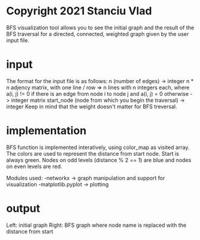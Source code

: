# Copyright 2021 Stanciu Vlad

BFS visualization tool allows you to see the initial graph and the result of
the BFS traversal for a directed, connected, weighted graph given by the user input
file.

# input

The format for the input file is as follows:
n (number of edges) -> integer
n * n adjency matrix, with one line / row => n lines with n integers each,
		      where a(i, j) != 0 if there is an edge from node i to node j
		      and a(i, j) = 0 otherwise
      -> integer matrix
start_node (node from which you begin the traversal) -> integer
Keep in mind that the weight doesn't matter for BFS treversal.

# implementation

BFS function is implemented interatively, using color_map as visited array. The colors
are used to represent the distance from start node. Start is always green. Nodes on
odd levels (distance % 2 == 1) are blue and nodes on even levels are red.

Modules used:
-networkx -> graph manipulation and support for visualization
-matplotlib.pyplot -> plotting

# output

Left: initial graph
Right: BFS graph where node name is replaced with the distance from start